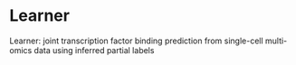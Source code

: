 # Learner
Learner: joint transcription factor binding prediction from single-cell multi-omics data using inferred partial labels
